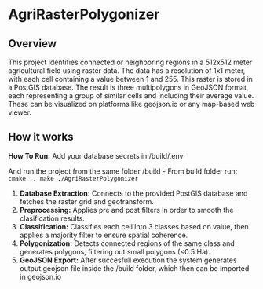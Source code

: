 # AgriRasterPolygonizer

## Overview
This project identifies connected or neighboring regions in a 512x512 meter agricultural field using raster data. The data has a resolution of 1x1 meter, with each cell containing a value between 1 and 255. This raster is stored in a PostGIS database. The result is three multipolygons in GeoJSON format, each representing a group of similar cells and including their average value. These can be visualized on platforms like geojson.io or any map-based web viewer.

## How it works
  **How To Run:**
  Add your database secrets in /build/.env

  And run the project from the same folder /build
    - From build folder run:
    ```
    cmake ..
    make
    ./AgriRasterPolygonizer
    ```
1. **Database Extraction:**
  Connects to the provided PostGIS database and fetches the raster grid and geotransform.
2. **Preprocessing:**
  Applies pre and post filters in order to smooth the clasification results.
3. **Classification:**
  Classifies each cell into 3 classes based on value, then applies a majority filter to ensure spatial coherence.
4. **Polygonization:**
  Detects connected regions of the same class and generates polygons, filtering out small polygons (<0.5 Ha).
5. **GeoJSON Export:**
  After succesfull execution the system generates output.geojson file inside the /build folder, which then can be imported in geojson.io
